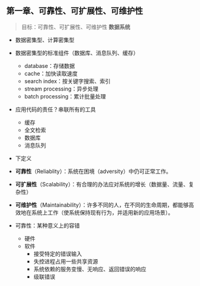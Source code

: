 
## 第一章、可靠性、可扩展性、可维护性
> 目标：可靠性、可扩展性、可维护性
**数据系统**
- 数据密集型、计算密集型
- 数据密集型的标准组件（数据库、消息队列、缓存）
  - database：存储数据
  - cache：加快读取速度
  - search index：按关键字搜索、索引
  - stream processing：异步处理
  - batch processing：累计批量处理
- 应用代码的责任？串联所有的工具
  - 缓存
  - 全文检索
  - 数据库
  - 消息队列

- 下定义
 - **可靠性**（Reliablity）：系统在困境（adversity）中仍可正常工作。
 - **可扩展性**（Scalability）：有合理的办法应对系统的增长（数据量、流量、复杂性）
 - **可维护性**（Maintainability）：许多不同的人，在不同的生命周期，都能够高效地在系统上工作（使系统保持现有行为，并适用新的应用场景）。

- 可靠性：某种意义上的容错
  - 硬件
  - 软件
    - 接受特定的错误输入
    - 失控进程占用一些共享资源
    - 系统依赖的服务变慢、无响应、返回错误的响应
    - 级联错误

